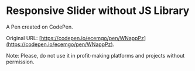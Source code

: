 # Responsive Slider without JS Library

A Pen created on CodePen.

Original URL: [https://codepen.io/ecemgo/pen/WNappPz](https://codepen.io/ecemgo/pen/WNappPz).

Note: Please, do not use it in profit-making platforms and projects without permission.